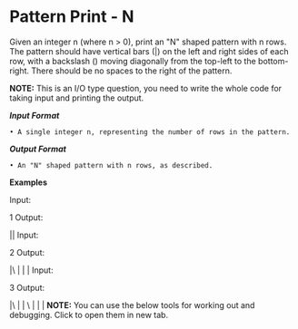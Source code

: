 # Pattern Print - N
Given an integer n (where n > 0), print an "N" shaped pattern with n rows. The pattern should have vertical bars (|) on the left and right sides of each row, with a backslash (\) moving diagonally from the top-left to the bottom-right. There should be no spaces to the right of the pattern.

**NOTE:** This is an I/O type question, you need to write the whole code for taking input and printing the output.

***Input Format***

    • A single integer n, representing the number of rows in the pattern.

***Output Format***

    • An "N" shaped pattern with n rows, as described.

**Examples**

Input:

1
Output:

|\|
Input:

2
Output:

|\ |
| \|
Input:

3
Output:

|\  |
| \ |
|  \|
**NOTE:** You can use the below tools for working out and debugging. Click to open them in new tab.